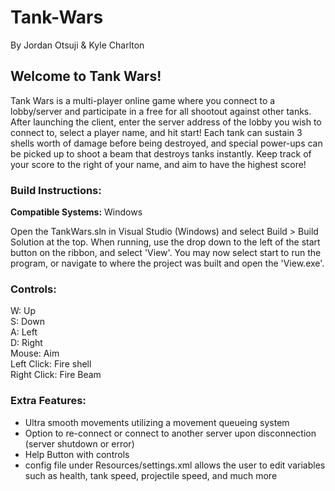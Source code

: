 # Tank-Wars
By Jordan Otsuji & Kyle Charlton

## Welcome to Tank Wars!
Tank Wars is a multi-player online game where you connect to a lobby/server and participate in a free for all shootout against other tanks. After launching the client, enter the server address of the lobby you wish to connect to, select a player name, and hit start! Each tank can sustain 3 shells worth of damage before being destroyed, and special power-ups can be picked up to shoot a beam that destroys tanks instantly. Keep track of your score to the right of your name, and aim to have the highest score!

### Build Instructions:

**Compatible Systems:** Windows  

Open the TankWars.sln in Visual Studio (Windows) and select Build > Build Solution at the top. When running, use the drop down to the left of the start button on the ribbon, and select 'View'. You may now select start to run the program, or navigate to where the project was built and open the 'View.exe'.

### Controls:

W: Up  
S: Down  
A: Left  
D: Right  
Mouse: Aim  
Left Click: Fire shell  
Right Click: Fire Beam

### Extra Features: 
- Ultra smooth movements utilizing a movement queueing system 
- Option to re-connect or connect to another server upon disconnection (server shutdown or error) 
- Help Button with controls
- config file under Resources/settings.xml allows the user to edit variables such as health, tank speed, projectile speed, and much more

